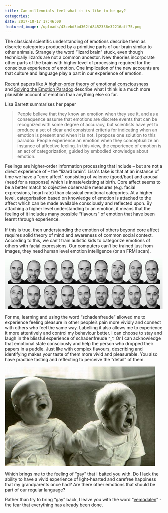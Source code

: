 ```yaml
---
title: Can millennials feel what it is like to be gay?
categories:
date: 2017-10-17 17:46:00
featured_image: /uploads/43cebd5bd362fd8452336e32216aff75.png
---
```



The classical scientific understanding of emotions describe them as discrete categories produced by a primitive parts of our brain similar to other animals. Strangely the word “lizard brain” stuck, even though technically lizards are not a common ancestor. New theories incorporate other parts of the brain with higher level of processing required for the conscious experience of emotion. One implication of the new accounts are that culture and language play a part in our experience of emotion.<br><br>Recent papers like&nbsp;[A higher-order theory of emotional consciousness](http://www.pnas.org/content/114/10/E2016.full)&nbsp; and&nbsp;[Solving the Emotion Paradox](https://pdfs.semanticscholar.org/baba/ac9a58e2c085932ab3035ec476e6457d5d82.pdf)&nbsp;describe what I think is a much more plausible account of emotion than anything else so far.&nbsp;

Lisa Barrett summarises her paper

> People believe that they know an emotion when they see it, and as a consequence assume that emotions are discrete events that can be recognized with some degree of accuracy, but scientists have yet to produce a set of clear and consistent criteria for indicating when an emotion is present and when it is not. I propose one solution to this paradox: People experience an emotion when they conceptualize an instance of affective feeling. In this view, the experience of emotion is an act of categorization, guided by embodied knowledge about emotion.

Feelings are higher-order information processing that include – but are not a direct experience of – the “lizard brain”. Lisa's take is that at an instance of time we have a "core affect" consisting of valence (good/bad) and arousal (need for a response) which is innate/existing at birth. Core affect seems to be a better match to objective observable measures (e.g. facial expressions, heart rate) than classical emotional categories. At a higher level, categorisation based on knowledge of emotion is attached to the affect which can be made available consciously and reflected upon. By attaching a higher level understanding to an emotion, it means that the feeling of it includes many possible “flavours” of emotion that have been learnt through experience.<br><br>If this is true, then understanding the emotion of others beyond core affect requires solid theory of mind and awareness of common social context. According to this, we can’t train autistic kids to categorize emotions of others with facial expressions. Our computers can’t be trained just from images, they need human level emotion intelligence (or an FRMI scan).

![](/uploads/versions/facial-emotion-recognition-blog-banner---x----930-300x---.jpg)

For me, learning and using the word “schadenfreude” allowed me to experience feeling pleasure in other people’s pain more vividly and connect with others who feel the same way. Labelling it also allows me to experience it more attentively and control my behaviour better. I can choose to stay and laugh in the blissful experience of schadenfreude ^_^. Or I can acknowledge that emotional state consciously and help the person who dropped their papers in a puddle. Just like with complex flavours, describing and identifying makes your taste of them more vivid and pleasurable. You also have practice tasting and reflecting to perceive the “detail” of them.

![](/uploads/versions/schandf0---x----480-318x---.jpeg)

Which brings me to the feeling of “gay” that I baited you with. Do I lack the ability to have a vivid experience of light-hearted and carefree happiness that my grandparents once had? Are there other emotions that should be part of our regular language?

Rather than try to bring “gay” back, I leave you with the word “[vem&ouml;dalen](https://youtu.be/8ftDjebw8aA)” - the fear that everything has already been done.